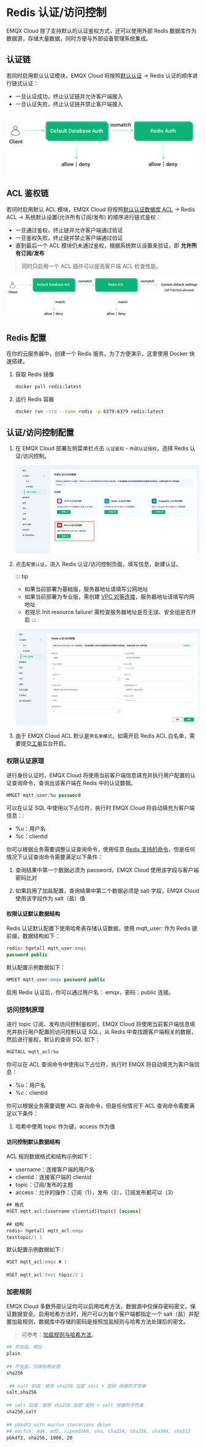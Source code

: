 # Redis 认证/访问控制

EMQX Cloud 除了支持默认的认证鉴权方式，还可以使⽤外部 Redis 数据库作为数据源，存储⼤量数据，同时⽅便与外部设备管理系统集成。

## 认证链

若同时启用默认认证模块，EMQX Cloud 将按照[默认认证](./auth_dedicated.md) -> Redis 认证的顺序进行链式认证：

* 一旦认证成功，终止认证链并允许客户端接入
* 一旦认证失败，终止认证链并禁止客户端接入

![auth_chain](./_assets/redis_auth_chain.png)

## ACL 鉴权链

若同时启用默认 ACL 模块，EMQX Cloud 将按照[默认认证数据库 ACL](./acl_dedicated.md) ->  Redis ACL ->  系统默认设置(允许所有订阅/发布) 的顺序进行链式鉴权：

- 一旦通过鉴权，终止链并允许客户端通过验证
- 一旦鉴权失败，终止链并禁止客户端通过验证
- 直到最后一个 ACL 模块仍未通过鉴权，根据系统默认设置来验证，即 **允许所有订阅/发布**

> 同时只启用一个 ACL 插件可以提高客户端 ACL 检查性能。

![acl_chain](./_assets/redis_acl_chain.png)

## Redis 配置

在你的云服务器中，创建一个 Redis 服务。为了方便演示，这里使用 Docker 快速搭建。

1. 获取 Redis 镜像

    ```bash
    docker pull redis:latest
    ```

2. 运行 Redis 容器

    ```bash
    docker run -itd --name redis -p 6379:6379 redis:latest
    ```

## 认证/访问控制配置

1. 在 EMQX Cloud 部署左侧菜单栏点击 `认证鉴权` - `外部认证授权`，选择 Redis 认证/访问控制。

    ![redis_auth](./_assets/redis_auth.png)

2. 点击`配置认证`，进入 Redis 认证/访问控制页面，填写信息，新建认证。

    ::: tip
      * 如果当前部署为基础版，服务器地址请填写公网地址
      * 如果当前部署为专业版，需创建 [VPC 对等连接](./vpc_peering.md)，服务器地址请填写内网地址
      * 若提示 Init resource failure! 需检查服务器地址是否无误、安全组是否开启
    :::

    ![redis_auth](./_assets/redis_auth_info.png)

3. 由于 EMQX Cloud ACL 默认是`黑名单模式`，如需开启 Redis ACL 白名单，需要提交[工单](../feature/tickets.md#工单联系)后台开启。

### 权限认证原理

进行身份认证时，EMQX Cloud 将使用当前客户端信息填充并执行用户配置的认证查询命令，查询出该客户端在 Redis 中的认证数据。

```sql
HMGET mqtt_user:%u password
```

可以在认证 SQL 中使用以下占位符，执行时 EMQX Cloud 将自动填充为客户端信息：:

* %u：用户名
* %c：clientid

你可以根据业务需要调整认证查询命令，使用任意 [Redis 支持的命令](http://redisdoc.com/index.html)，但是任何情况下认证查询命令需要满足以下条件：

1. 查询结果中第一个数据必须为 password，EMQX Cloud 使用该字段与客户端密码比对

2. 如果启用了加盐配置，查询结果中第二个数据必须是 salt 字段，EMQX Cloud 使用该字段作为 salt（盐）值

#### 权限认证默认数据结构

Redis 认证默认配置下使用哈希表存储认证数据，使用 mqtt_user: 作为 Redis 键前缀，数据结构如下：

```sql
redis> hgetall mqtt_user:emqx
password public
```

默认配置示例数据如下：

```sql
HMSET mqtt_user:emqx password public
```

启用 Redis 认证后，你可以通过用户名： emqx，密码：public 连接。

### 访问控制原理

进行 topic 订阅、发布访问控制鉴权时，EMQX Cloud 将使用当前客户端信息填充并执行用户配置的访问控制认证 SQL，从 Redis 中查找跟客户端相关的数据，然后进行鉴权，默认的查询 SQL 如下：

```sql
HGETALL mqtt_acl:%u
```

你可以在 ACL 查询命令中使用以下占位符，执行时 EMQX 将自动填充为客户端信息：

* %u：用户名
* %c：clientid

你可以根据业务需要调整 ACL 查询命令，但是任何情况下 ACL 查询命令需要满足以下条件：

1. 哈希中使用 topic 作为键，access 作为值

#### 访问控制默认数据结构

ACL 规则数据格式和结构示例如下：

* username：连接客户端的用户名
* clientid：连接客户端的 clientid
* topic：订阅/发布的主题
* access：允许的操作：订阅（1），发布（2），订阅发布都可以（3）

```sql
## 格式
HSET mqtt_acl:[username clientid][topic] [access]

## 结构
redis> hgetall mqtt_acl:emqx
testtopic/1 1
```

默认配置示例数据如下：

```sql
HSET mqtt_acl:emqx # 1

HSET mqtt_acl:test topic/2 2
```

### 加密规则

EMQX Cloud 多数外部认证均可以启用哈希方法，数据源中仅保存密码密文，保证数据安全。启用哈希方法时，用户可以为每个客户端都指定一个 salt（盐）并配置加盐规则，数据库中存储的密码是按照加盐规则与哈希方法处理后的密文。

> 可参考：[加盐规则与哈希方法](https://www.emqx.io/docs/zh/v4.3/advanced/auth.html#%E5%AF%86%E7%A0%81%E5%8A%A0%E7%9B%90%E8%A7%84%E5%88%99%E4%B8%8E%E5%93%88%E5%B8%8C%E6%96%B9%E6%B3%95)。

```bash
## 不加盐，明文
plain

## 不加盐，仅做哈希处理
sha256

 ## salt 前缀：使用 sha256 加密 salt + 密码 拼接的字符串
salt,sha256

## salt 后缀：使用 sha256 加密 密码 + salt 拼接的字符串
sha256,salt

## pbkdf2 with macfun iterations dklen
## macfun: md4, md5, ripemd160, sha, sha224, sha256, sha384, sha512
pbkdf2, sha256, 1000, 20
```
